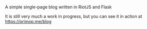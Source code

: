 A simple single-page blog written in RiotJS and Flask

It is still very much a work in progress, but you can see it in action at https://primop.me/blog
